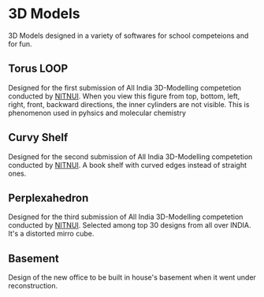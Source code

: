 # 3D Models
3D Models designed in a variety of softwares for school competeions and for fun.

## Torus LOOP
Designed for the first submission of All India 3D-Modelling competetion conducted by [NITNUI](http://nitnui.com/). When you view this figure from top, bottom, left, right, front, backward directions, the inner cylinders are not visible. This is phenomenon used in pyhsics and molecular chemistry

## Curvy Shelf
Designed for the second submission of All India 3D-Modelling competetion conducted by [NITNUI](http://nitnui.com/). A book shelf with curved edges instead of straight ones.

## Perplexahedron
Designed for the third submission of All India 3D-Modelling competetion conducted by [NITNUI](http://nitnui.com/). Selected among top 30 designs from all over INDIA. It's a distorted mirro cube.

## Basement
Design of the new office to be built in house's basement when it went under reconstruction.

